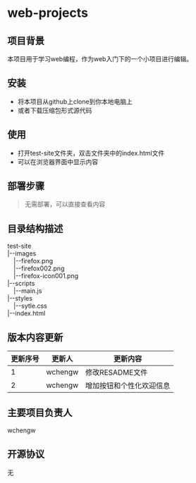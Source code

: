 # web-projects

## 项目背景
本项目用于学习web编程，作为web入门下的一个小项目进行编辑。

## 安装
* 将本项目从github上clone到你本地电脑上
* 或者下载压缩包形式源代码

## 使用
* 打开test-site文件夹，双击文件夹中的index.html文件
* 可以在浏览器界面中显示内容

## 部署步骤
> 无需部署，可以直接查看内容

## 目录结构描述
test-site  
|--images     
&ensp;&ensp;|--firefox.png  
&ensp;&ensp;|--firefox002.png  
&ensp;&ensp;|--firefox-icon001.png  
|--scripts  
&ensp;&ensp;|--main.js  
|--styles  
&ensp;&ensp;|--sytle.css  
|--index.html  

## 版本内容更新
| 更新序号 | 更新人 | 更新内容| 
| --- | --- | --- | 
| 1 | wchengw | 修改RESADME文件 | 
| 2 | wchengw | 增加按钮和个性化欢迎信息 | 

## 主要项目负责人
wchengw

## 开源协议
无


